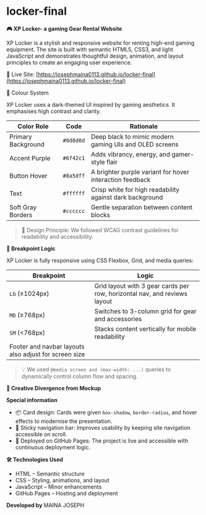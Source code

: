 # locker-final
**🎮 XP Locker- a gaming Gear Rental Website**

XP Locker is a stylish and responsive website for renting high-end gaming equipment. The site is built with semantic HTML5, CSS3, and light JavaScript and demonstrates thoughtful design, animation, and layout principles to create an engaging user experience.

🔗 Live Site: [https://josephmaina0113.github.io/locker-final](https://josephmaina0113.github.io/locker-final)


🎨 Colour System

XP Locker uses a dark-themed UI inspired by gaming aesthetics. It emphasises high contrast and clarity.

| Color Role        | Code        | Rationale                                                   |
|-------------------|-------------|-------------------------------------------------------------|
| Primary Background| `#0d0d0d`   | Deep black to mimic modern gaming UIs and OLED screens      |
| Accent Purple     | `#6f42c1`   | Adds vibrancy, energy, and gamer-style flair                |
| Button Hover      | `#8a5dff`   | A brighter purple variant for hover interaction feedback    |
| Text              | `#ffffff`   | Crisp white for high readability against dark background    |
| Soft Gray Borders | `#cccccc`   | Gentle separation between content blocks                    |

> 🎯 Design Principle: We followed WCAG contrast guidelines for readability and accessibility.

**📱 Breakpoint Logic**

XP Locker is fully responsive using CSS Flexbox, Grid, and media queries:

| Breakpoint      | Logic                                                                       |
|-----------------|-----------------------------------------------------------------------------|
| `LG` (≥1024px)  | Grid layout with 3 gear cards per row, horizontal nav, and reviews layout   |
| `MD` (≥768px)   | Switches to 3-column grid for gear and accessories                          |
| `SM` (<768px)   | Stacks content vertically for mobile readability                            |
| Footer and navbar layouts also adjust for screen size                                         |

> 💡 We used `@media screen and (max-width: ...)` queries to dynamically control column flow and spacing.

**🎨 Creative Divergence from Mockup**

**Special information**
- 📦 Card design: Cards were given `box-shadow`, `border-radius`, and hover effects to modernise the presentation.
- 🧭 Sticky navigation bar: Improves usability by keeping site navigation accessible on scroll.
- 🚀 Deployed on GitHub Pages: The project is live and accessible with continuous deployment logic.

**🛠️ Technologies Used**

- HTML – Semantic structure
- CSS – Styling, animations, and layout
- JavaScript – Minor enhancements
- GitHub Pages – Hosting and deployment

**Developed by**
MAINA JOSEPH
